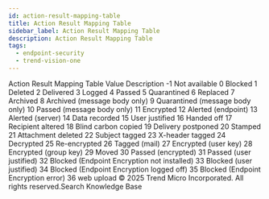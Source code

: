 ```yaml
---
id: action-result-mapping-table
title: Action Result Mapping Table
sidebar_label: Action Result Mapping Table
description: Action Result Mapping Table
tags:
  - endpoint-security
  - trend-vision-one
---
```


 Action Result Mapping Table Value Description -1 Not available 0 Blocked 1 Deleted 2 Delivered 3 Logged 4 Passed 5 Quarantined 6 Replaced 7 Archived 8 Archived (message body only) 9 Quarantined (message body only) 10 Passed (message body only) 11 Encrypted 12 Alerted (endpoint) 13 Alerted (server) 14 Data recorded 15 User justified 16 Handed off 17 Recipient altered 18 Blind carbon copied 19 Delivery postponed 20 Stamped 21 Attachment deleted 22 Subject tagged 23 X-header tagged 24 Decrypted 25 Re-encrypted 26 Tagged (mail) 27 Encrypted (user key) 28 Encrypted (group key) 29 Moved 30 Passed (encrypted) 31 Passed (user justified) 32 Blocked (Endpoint Encryption not installed) 33 Blocked (user justified) 34 Blocked (Endpoint Encryption logged off) 35 Blocked (Endpoint Encryption error) 36 web upload © 2025 Trend Micro Incorporated. All rights reserved.Search Knowledge Base